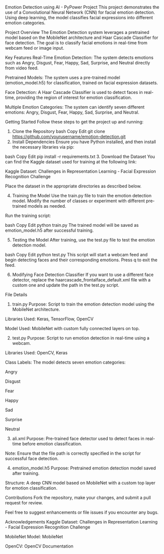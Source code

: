 Emotion Detection using AI - PyPower Project
This project demonstrates the use of a Convolutional Neural Network (CNN) for facial emotion detection. Using deep learning, the model classifies facial expressions into different emotion categories.

Project Overview
The Emotion Detection system leverages a pretrained model based on the MobileNet architecture and Haar Cascade Classifier for face detection. The goal is to classify facial emotions in real-time from webcam feed or image input.

Key Features
Real-Time Emotion Detection: The system detects emotions such as Angry, Disgust, Fear, Happy, Sad, Surprise, and Neutral directly from video feed.

Pretrained Models: The system uses a pre-trained model (emotion_model.h5) for classification, trained on facial expression datasets.

Face Detection: A Haar Cascade Classifier is used to detect faces in real-time, providing the region of interest for emotion classification.

Multiple Emotion Categories: The system can identify seven different emotions: Angry, Disgust, Fear, Happy, Sad, Surprise, and Neutral.

Getting Started
Follow these steps to get the project up and running:

1. Clone the Repository
bash
Copy
Edit
git clone https://github.com/yourusername/emotion-detection.git
2. Install Dependencies
Ensure you have Python installed, and then install the necessary libraries via pip:

bash
Copy
Edit
pip install -r requirements.txt
3. Download the Dataset
You can find the Kaggle dataset used for training at the following link:

Kaggle Dataset: Challenges in Representation Learning - Facial Expression Recognition Challenge

Place the dataset in the appropriate directories as described below.

4. Training the Model
Use the train.py file to train the emotion detection model. Modify the number of classes or experiment with different pre-trained models as needed.

Run the training script:

bash
Copy
Edit
python train.py
The trained model will be saved as emotion_model.h5 after successful training.

5. Testing the Model
After training, use the test.py file to test the emotion detection model.

bash
Copy
Edit
python test.py
This script will start a webcam feed and begin detecting faces and their corresponding emotions. Press q to exit the feed.

6. Modifying Face Detection Classifier
If you want to use a different face detector, replace the haarcascade_frontalface_default.xml file with a custom one and update the path in the test.py script.

File Details
1. train.py
Purpose: Script to train the emotion detection model using the MobileNet architecture.

Libraries Used: Keras, TensorFlow, OpenCV

Model Used: MobileNet with custom fully connected layers on top.

2. test.py
Purpose: Script to run emotion detection in real-time using a webcam.

Libraries Used: OpenCV, Keras

Class Labels: The model detects seven emotion categories:

Angry

Disgust

Fear

Happy

Sad

Surprise

Neutral

3. ali.xml
Purpose: Pre-trained face detector used to detect faces in real-time before emotion classification.

Note: Ensure that the file path is correctly specified in the script for successful face detection.

4. emotion_model.h5
Purpose: Pretrained emotion detection model saved after training.

Structure: A deep CNN model based on MobileNet with a custom top layer for emotion classification.

Contributions
Fork the repository, make your changes, and submit a pull request for review.

Feel free to suggest enhancements or file issues if you encounter any bugs.

Acknowledgements
Kaggle Dataset: Challenges in Representation Learning - Facial Expression Recognition Challenge

MobileNet Model: MobileNet

OpenCV: OpenCV Documentation
